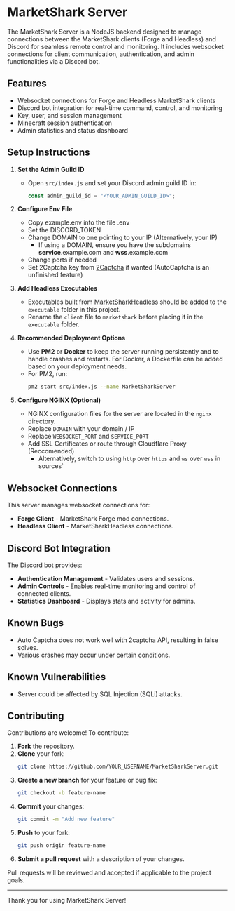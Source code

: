 # MarketShark Server

The MarketShark Server is a NodeJS backend designed to manage connections between the MarketShark clients (Forge and Headless) and Discord for seamless remote control and monitoring. It includes websocket connections for client communication, authentication, and admin functionalities via a Discord bot.

## Features

- Websocket connections for Forge and Headless MarketShark clients
- Discord bot integration for real-time command, control, and monitoring
- Key, user, and session management
- Minecraft session authentication
- Admin statistics and status dashboard

## Setup Instructions

1. **Set the Admin Guild ID**
   - Open `src/index.js` and set your Discord admin guild ID in:
     ```javascript
     const admin_guild_id = "<YOUR_ADMIN_GUILD_ID>";
     ```

3. **Configure Env File**
   - Copy example.env into the file .env
   - Set the DISCORD_TOKEN
   - Change DOMAIN to one pointing to your IP (Alternatively, your IP)
      - If using a DOMAIN, ensure you have the subdomains **service**.example.com and **wss**.example.com
   - Change ports if needed
   - Set 2Captcha key from [2Captcha](https://2captcha.com/setting) if wanted (AutoCaptcha is an unfinished feature)

4. **Add Headless Executables**
   - Executables built from [MarketSharkHeadless](https://github.com/JackTYM/MarketSharkHeadless) should be added to the `executable` folder in this project.
   - Rename the `client` file to `marketshark` before placing it in the `executable` folder.

5. **Recommended Deployment Options**
   - Use **PM2** or **Docker** to keep the server running persistently and to handle crashes and restarts. For Docker, a Dockerfile can be added based on your deployment needs.
   - For PM2, run:
     ```bash
     pm2 start src/index.js --name MarketSharkServer
     ```

6. **Configure NGINX (Optional)**
   - NGINX configuration files for the server are located in the `nginx` directory.
   - Replace `DOMAIN` with your domain / IP
   - Replace `WEBSOCKET_PORT` and `SERVICE_PORT`
   - Add SSL Certificates or route through Cloudflare Proxy (Reccomended)
      - Alternatively, switch to using `http` over `https` and `ws` over `wss` in sources`

## Websocket Connections

This server manages websocket connections for:
- **Forge Client** - MarketShark Forge mod connections.
- **Headless Client** - MarketSharkHeadless connections.

## Discord Bot Integration

The Discord bot provides:
- **Authentication Management** - Validates users and sessions.
- **Admin Controls** - Enables real-time monitoring and control of connected clients.
- **Statistics Dashboard** - Displays stats and activity for admins.

## Known Bugs

- Auto Captcha does not work well with 2captcha API, resulting in false solves.
- Various crashes may occur under certain conditions.

## Known Vulnerabilities

- Server could be affected by SQL Injection (SQLi) attacks.

## Contributing

Contributions are welcome! To contribute:

1. **Fork** the repository.
2. **Clone** your fork:
   ```bash
   git clone https://github.com/YOUR_USERNAME/MarketSharkServer.git
   ```
3. **Create a new branch** for your feature or bug fix:
   ```bash
   git checkout -b feature-name
   ```
4. **Commit** your changes:
   ```bash
   git commit -m "Add new feature"
   ```
5. **Push** to your fork:
   ```bash
   git push origin feature-name
   ```
6. **Submit a pull request** with a description of your changes.

Pull requests will be reviewed and accepted if applicable to the project goals.

---

Thank you for using MarketShark Server!
